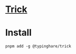 # [Trick](https://github.com/typinghare/trick)

# Install

```shell
pnpm add -g @typinghare/trick
```
